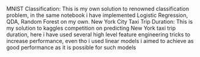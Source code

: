 MNIST Classification: This is my own solution to renowned classification problem, in the same notebook i have implemented Logistic Regression, QDA, Random Forest on my own. 
New York City Taxi Trip Duration: This is my solution to kaggles competition on predicting New York taxi trip duration, here i have used several high level feature engineering tricks to increase performance, even tho i used linear models i aimed to achieve as good performance as it is possible for such models
